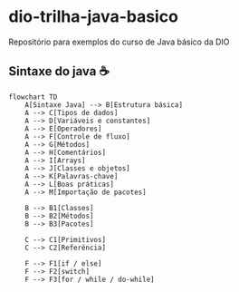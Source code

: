 # dio-trilha-java-basico
Repositório para exemplos do curso de Java básico da DIO

## Sintaxe do java ☕

```mermaid
flowchart TD
    A[Sintaxe Java] --> B[Estrutura básica]
    A --> C[Tipos de dados]
    A --> D[Variáveis e constantes]
    A --> E[Operadores]
    A --> F[Controle de fluxo]
    A --> G[Métodos]
    A --> H[Comentários]
    A --> I[Arrays]
    A --> J[Classes e objetos]
    A --> K[Palavras-chave]
    A --> L[Boas práticas]
    A --> M[Importação de pacotes]

    B --> B1[Classes]
    B --> B2[Métodos]
    B --> B3[Pacotes]

    C --> C1[Primitivos]
    C --> C2[Referência]

    F --> F1[if / else]
    F --> F2[switch]
    F --> F3[for / while / do-while]

```
